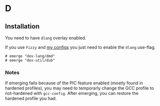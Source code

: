 # D

## Installation

You need to have `dlang` overlay enabled.

If you use `Fizzy` and [my configs](https://github.com/alem0lars/configs)
you just need to enable the `dlang` use-flag.

```ShellSession
# emerge "dev-lang/dmd"
# emerge "dev-util/dub"
```

### Notes

If emerging fails because of the PIC feature enabled (mostly found in hardened
profiles), you may need to temporarly change the GCC profile to not-hardened
with `gcc-config`. After emerging, you can restore the hardened profile you had.
